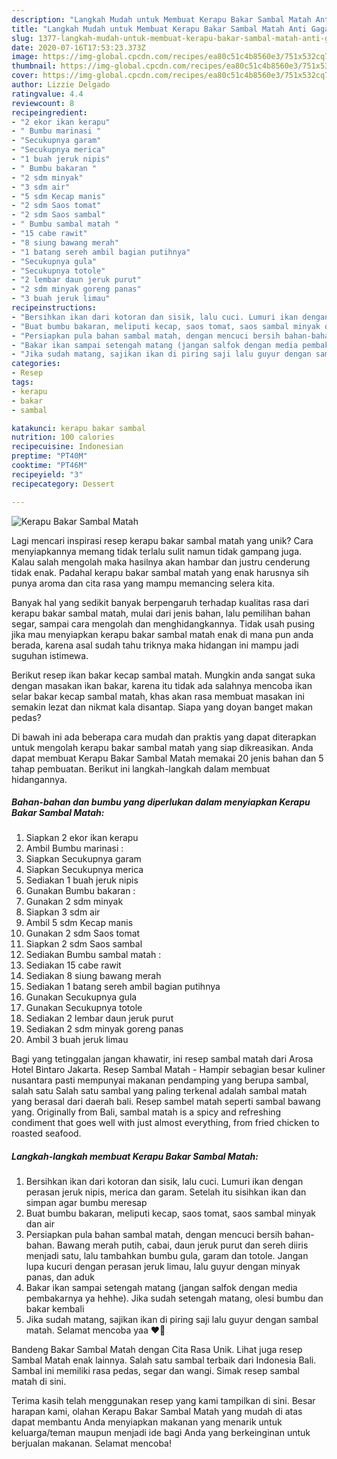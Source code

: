 ```yaml
---
description: "Langkah Mudah untuk Membuat Kerapu Bakar Sambal Matah Anti Gagal"
title: "Langkah Mudah untuk Membuat Kerapu Bakar Sambal Matah Anti Gagal"
slug: 1377-langkah-mudah-untuk-membuat-kerapu-bakar-sambal-matah-anti-gagal
date: 2020-07-16T17:53:23.373Z
image: https://img-global.cpcdn.com/recipes/ea80c51c4b8560e3/751x532cq70/kerapu-bakar-sambal-matah-foto-resep-utama.jpg
thumbnail: https://img-global.cpcdn.com/recipes/ea80c51c4b8560e3/751x532cq70/kerapu-bakar-sambal-matah-foto-resep-utama.jpg
cover: https://img-global.cpcdn.com/recipes/ea80c51c4b8560e3/751x532cq70/kerapu-bakar-sambal-matah-foto-resep-utama.jpg
author: Lizzie Delgado
ratingvalue: 4.4
reviewcount: 8
recipeingredient:
- "2 ekor ikan kerapu"
- " Bumbu marinasi "
- "Secukupnya garam"
- "Secukupnya merica"
- "1 buah jeruk nipis"
- " Bumbu bakaran "
- "2 sdm minyak"
- "3 sdm air"
- "5 sdm Kecap manis"
- "2 sdm Saos tomat"
- "2 sdm Saos sambal"
- " Bumbu sambal matah "
- "15 cabe rawit"
- "8 siung bawang merah"
- "1 batang sereh ambil bagian putihnya"
- "Secukupnya gula"
- "Secukupnya totole"
- "2 lembar daun jeruk purut"
- "2 sdm minyak goreng panas"
- "3 buah jeruk limau"
recipeinstructions:
- "Bersihkan ikan dari kotoran dan sisik, lalu cuci. Lumuri ikan dengan perasan jeruk nipis, merica dan garam. Setelah itu sisihkan ikan dan simpan agar bumbu meresap"
- "Buat bumbu bakaran, meliputi kecap, saos tomat, saos sambal minyak dan air"
- "Persiapkan pula bahan sambal matah, dengan mencuci bersih bahan-bahan. Bawang merah putih, cabai, daun jeruk purut dan sereh diiris menjadi satu, lalu tambahkan bumbu gula, garam dan totole. Jangan lupa kucuri dengan perasan jeruk limau, lalu guyur dengan minyak panas, dan aduk"
- "Bakar ikan sampai setengah matang (jangan salfok dengan media pembakarnya ya hehhe). Jika sudah setengah matang, olesi bumbu dan bakar kembali"
- "Jika sudah matang, sajikan ikan di piring saji lalu guyur dengan sambal matah. Selamat mencoba yaa ♥️🥰"
categories:
- Resep
tags:
- kerapu
- bakar
- sambal

katakunci: kerapu bakar sambal 
nutrition: 100 calories
recipecuisine: Indonesian
preptime: "PT40M"
cooktime: "PT46M"
recipeyield: "3"
recipecategory: Dessert

---
```



![Kerapu Bakar Sambal Matah](https://img-global.cpcdn.com/recipes/ea80c51c4b8560e3/751x532cq70/kerapu-bakar-sambal-matah-foto-resep-utama.jpg)

Lagi mencari inspirasi resep kerapu bakar sambal matah yang unik? Cara menyiapkannya memang tidak terlalu sulit namun tidak gampang juga. Kalau salah mengolah maka hasilnya akan hambar dan justru cenderung tidak enak. Padahal kerapu bakar sambal matah yang enak harusnya sih punya aroma dan cita rasa yang mampu memancing selera kita.

Banyak hal yang sedikit banyak berpengaruh terhadap kualitas rasa dari kerapu bakar sambal matah, mulai dari jenis bahan, lalu pemilihan bahan segar, sampai cara mengolah dan menghidangkannya. Tidak usah pusing jika mau menyiapkan kerapu bakar sambal matah enak di mana pun anda berada, karena asal sudah tahu triknya maka hidangan ini mampu jadi suguhan istimewa.

Berikut resep ikan bakar kecap sambal matah. Mungkin anda sangat suka dengan masakan ikan bakar, karena itu tidak ada salahnya mencoba ikan selar bakar kecap sambal matah, khas akan rasa membuat masakan ini semakin lezat dan nikmat kala disantap. Siapa yang doyan banget makan pedas?


Di bawah ini ada beberapa cara mudah dan praktis yang dapat diterapkan untuk mengolah kerapu bakar sambal matah yang siap dikreasikan. Anda dapat membuat Kerapu Bakar Sambal Matah memakai 20 jenis bahan dan 5 tahap pembuatan. Berikut ini langkah-langkah dalam membuat hidangannya.

<!--inarticleads1-->

##### Bahan-bahan dan bumbu yang diperlukan dalam menyiapkan Kerapu Bakar Sambal Matah:

1. Siapkan 2 ekor ikan kerapu
1. Ambil  Bumbu marinasi :
1. Siapkan Secukupnya garam
1. Siapkan Secukupnya merica
1. Sediakan 1 buah jeruk nipis
1. Gunakan  Bumbu bakaran :
1. Gunakan 2 sdm minyak
1. Siapkan 3 sdm air
1. Ambil 5 sdm Kecap manis
1. Gunakan 2 sdm Saos tomat
1. Siapkan 2 sdm Saos sambal
1. Sediakan  Bumbu sambal matah :
1. Sediakan 15 cabe rawit
1. Sediakan 8 siung bawang merah
1. Sediakan 1 batang sereh ambil bagian putihnya
1. Gunakan Secukupnya gula
1. Gunakan Secukupnya totole
1. Sediakan 2 lembar daun jeruk purut
1. Sediakan 2 sdm minyak goreng panas
1. Ambil 3 buah jeruk limau


Bagi yang tetinggalan jangan khawatir, ini resep sambal matah dari Arosa Hotel Bintaro Jakarta. Resep Sambal Matah - Hampir sebagian besar kuliner nusantara pasti mempunyai makanan pendamping yang berupa sambal, salah satu Salah satu sambal yang paling terkenal adalah sambal matah yang berasal dari daerah bali. Resep sambel matah seperti sambal bawang yang. Originally from Bali, sambal matah is a spicy and refreshing condiment that goes well with just almost everything, from fried chicken to roasted seafood. 

<!--inarticleads2-->

##### Langkah-langkah membuat Kerapu Bakar Sambal Matah:

1. Bersihkan ikan dari kotoran dan sisik, lalu cuci. Lumuri ikan dengan perasan jeruk nipis, merica dan garam. Setelah itu sisihkan ikan dan simpan agar bumbu meresap
1. Buat bumbu bakaran, meliputi kecap, saos tomat, saos sambal minyak dan air
1. Persiapkan pula bahan sambal matah, dengan mencuci bersih bahan-bahan. Bawang merah putih, cabai, daun jeruk purut dan sereh diiris menjadi satu, lalu tambahkan bumbu gula, garam dan totole. Jangan lupa kucuri dengan perasan jeruk limau, lalu guyur dengan minyak panas, dan aduk
1. Bakar ikan sampai setengah matang (jangan salfok dengan media pembakarnya ya hehhe). Jika sudah setengah matang, olesi bumbu dan bakar kembali
1. Jika sudah matang, sajikan ikan di piring saji lalu guyur dengan sambal matah. Selamat mencoba yaa ♥️🥰


Bandeng Bakar Sambal Matah dengan Cita Rasa Unik. Lihat juga resep Sambal Matah enak lainnya. Salah satu sambal terbaik dari Indonesia Bali. Sambal ini memiliki rasa pedas, segar dan wangi. Simak resep sambal matah di sini. 

Terima kasih telah menggunakan resep yang kami tampilkan di sini. Besar harapan kami, olahan Kerapu Bakar Sambal Matah yang mudah di atas dapat membantu Anda menyiapkan makanan yang menarik untuk keluarga/teman maupun menjadi ide bagi Anda yang berkeinginan untuk berjualan makanan. Selamat mencoba!
